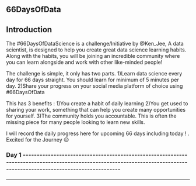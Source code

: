 ## **66DaysOfData**

## Introduction

The #66DaysOfDataScience is a  challenge/Initiative by @Ken_Jee, A data scientist, is designed to help you create great data science learning habits. Along with the habits, you will be joining an incredible community where you can learn alongside and work with other like-minded people!

The challenge is simple, it only has two parts. 1)Learn data science every day for 66 days straight. You should learn for minimum of 5 minutes per day. 2)Share your progress on your social media platform of choice using #66DaysOfData

This has 3 benefits : 1)You create a habit of daily learning 2)You get used to sharing your work, something that can help you create many opportunities for yourself. 3)The community holds you accountable. This is often the missing piece for many people looking to learn new skills.


I will record the daily progress here for upcoming 66 days including today ! . Excited for the Journey :wink: 

### Day 1 ---------------------------------------------------------------------------------------------------------------------------------------------------------------------


------------------------------------------------------------------------------------------------------------------------------------------------------------------------------
